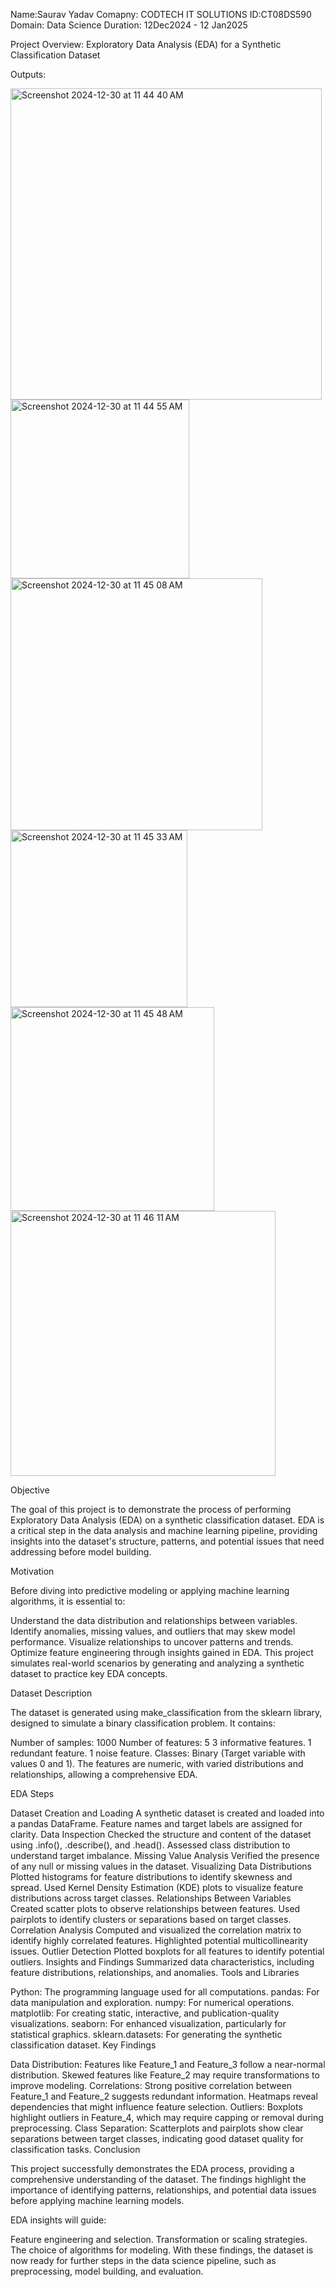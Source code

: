 Name:Saurav Yadav
Comapny: CODTECH IT SOLUTIONS
ID:CT08DS590
Domain: Data Science
Duration: 12Dec2024 - 12 Jan2025


Project Overview: Exploratory Data Analysis (EDA) for a Synthetic Classification Dataset

Outputs:


<img width="498" alt="Screenshot 2024-12-30 at 11 44 40 AM" src="https://github.com/user-attachments/assets/bedac46b-3248-49d9-8938-0e939371ccd7" />
<img width="286" alt="Screenshot 2024-12-30 at 11 44 55 AM" src="https://github.com/user-attachments/assets/be8e012a-cdb2-4cd0-8a1d-91e111324b93" />
<img width="403" alt="Screenshot 2024-12-30 at 11 45 08 AM" src="https://github.com/user-attachments/assets/56da8e40-9b3a-476a-8a13-16a6c2d1a2b6" />
<img width="283" alt="Screenshot 2024-12-30 at 11 45 33 AM" src="https://github.com/user-attachments/assets/27f59ebc-7768-475c-a493-5dc3279a4546" />
<img width="326" alt="Screenshot 2024-12-30 at 11 45 48 AM" src="https://github.com/user-attachments/assets/1a67153c-d108-4da7-a109-b62163d9106f" />
<img width="424" alt="Screenshot 2024-12-30 at 11 46 11 AM" src="https://github.com/user-attachments/assets/b49b96a9-0f91-460c-b725-6f9db08f7d62" />



Objective

The goal of this project is to demonstrate the process of performing Exploratory Data Analysis (EDA) on a synthetic classification dataset. EDA is a critical step in the data analysis and machine learning pipeline, providing insights into the dataset's structure, patterns, and potential issues that need addressing before model building.

Motivation

Before diving into predictive modeling or applying machine learning algorithms, it is essential to:

Understand the data distribution and relationships between variables.
Identify anomalies, missing values, and outliers that may skew model performance.
Visualize relationships to uncover patterns and trends.
Optimize feature engineering through insights gained in EDA.
This project simulates real-world scenarios by generating and analyzing a synthetic dataset to practice key EDA concepts.

Dataset Description

The dataset is generated using make_classification from the sklearn library, designed to simulate a binary classification problem. It contains:

Number of samples: 1000
Number of features: 5
3 informative features.
1 redundant feature.
1 noise feature.
Classes: Binary (Target variable with values 0 and 1).
The features are numeric, with varied distributions and relationships, allowing a comprehensive EDA.

EDA Steps

Dataset Creation and Loading
A synthetic dataset is created and loaded into a pandas DataFrame.
Feature names and target labels are assigned for clarity.
Data Inspection
Checked the structure and content of the dataset using .info(), .describe(), and .head().
Assessed class distribution to understand target imbalance.
Missing Value Analysis
Verified the presence of any null or missing values in the dataset.
Visualizing Data Distributions
Plotted histograms for feature distributions to identify skewness and spread.
Used Kernel Density Estimation (KDE) plots to visualize feature distributions across target classes.
Relationships Between Variables
Created scatter plots to observe relationships between features.
Used pairplots to identify clusters or separations based on target classes.
Correlation Analysis
Computed and visualized the correlation matrix to identify highly correlated features.
Highlighted potential multicollinearity issues.
Outlier Detection
Plotted boxplots for all features to identify potential outliers.
Insights and Findings
Summarized data characteristics, including feature distributions, relationships, and anomalies.
Tools and Libraries

Python: The programming language used for all computations.
pandas: For data manipulation and exploration.
numpy: For numerical operations.
matplotlib: For creating static, interactive, and publication-quality visualizations.
seaborn: For enhanced visualization, particularly for statistical graphics.
sklearn.datasets: For generating the synthetic classification dataset.
Key Findings

Data Distribution:
Features like Feature_1 and Feature_3 follow a near-normal distribution.
Skewed features like Feature_2 may require transformations to improve modeling.
Correlations:
Strong positive correlation between Feature_1 and Feature_2 suggests redundant information.
Heatmaps reveal dependencies that might influence feature selection.
Outliers:
Boxplots highlight outliers in Feature_4, which may require capping or removal during preprocessing.
Class Separation:
Scatterplots and pairplots show clear separations between target classes, indicating good dataset quality for classification tasks.
Conclusion

This project successfully demonstrates the EDA process, providing a comprehensive understanding of the dataset. The findings highlight the importance of identifying patterns, relationships, and potential data issues before applying machine learning models.

EDA insights will guide:

Feature engineering and selection.
Transformation or scaling strategies.
The choice of algorithms for modeling.
With these findings, the dataset is now ready for further steps in the data science pipeline, such as preprocessing, model building, and evaluation.
